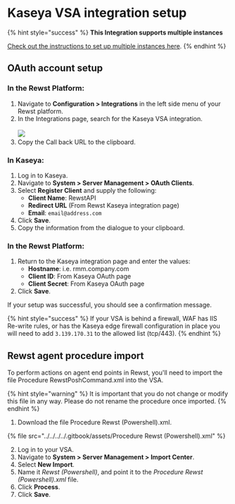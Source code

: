 # Kaseya VSA integration setup

{% hint style="success" %}
**This Integration supports multiple instances**

[Check out the instructions to set up multiple instances here](../../general/multi-instance-integration/multi-instance-integration-setup.md).
{% endhint %}

## OAuth account setup

### In the Rewst Platform:

1. Navigate to **Configuration > Integrations** in the left side menu of your Rewst platform.
2. In the Integrations page, search for the Kaseya VSA integration.\
   \
   ![](<../../../../.gitbook/assets/Screenshot 2025-02-06 at 10.13.34 AM.png>)
3. Copy the Call back URL to the clipboard.

### In Kaseya:

1. Log in to Kaseya.
2. Navigate to **System > Server Management > OAuth Clients**.
3. Select **Register Client** and supply the following:
   * **Client Name**: RewstAPI
   * **Redirect URL** (From Rewst Kaseya integration page)
   * **Email**: `email@address.com`
4. Click **Save**.
5. Copy the information from the dialogue to your clipboard.

### In the Rewst Platform:

1. Return to the Kaseya integration page and enter the values:
   * **Hostname**: i.e. rmm.company.com
   * **Client ID**: From Kaseya OAuth page
   * **Client Secret**: From Kaseya OAuth page
2. Click **Save**.

If your setup was successful, you should see a confirmation message.

{% hint style="success" %}
If your VSA is behind a firewall, WAF has IIS Re-write rules, or has the Kaseya edge firewall configuration in place you will need to add `3.139.170.31` to the allowed list (tcp/443).
{% endhint %}

## Rewst agent procedure import

To perform actions on agent end points in Rewst, you'll need to import the file Procedure RewstPoshCommand.xml into the VSA.

{% hint style="warning" %}
It is important that you do not change or modify this file in any way. Please do not rename the procedure once imported.
{% endhint %}



1. Download the file Procedure Rewst (Powershell).xml.

{% file src="../../../../.gitbook/assets/Procedure Rewst (Powershell).xml" %}

2. Log in to your VSA.
3. Navigate to **System > Server Management > Import Center**.
4. Select **New Import**.
5. Name it _Rewst (Powershell)_, and point it to the _Procedure Rewst (Powershell).xml_ file.
6. Click **Process**.
7. Click **Save**.
